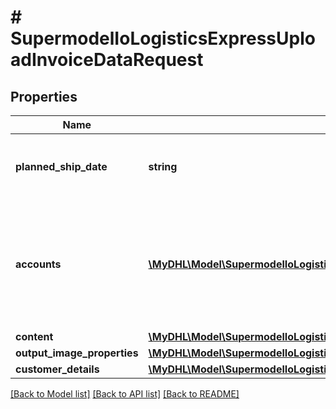 # # SupermodelIoLogisticsExpressUploadInvoiceDataRequest

## Properties

Name | Type | Description | Notes
------------ | ------------- | ------------- | -------------
**planned_ship_date** | **string** | The planned shipment date for the provided shipmentTrackingNumber.  The date must be in the format: YYYY-MM-DD | [optional]
**accounts** | [**\MyDHL\Model\SupermodelIoLogisticsExpressAccount[]**](SupermodelIoLogisticsExpressAccount.md) | Please enter all the DHL Express accounts and types to be used for this shipment.   Note: accounts/0/number with typeCode &#39;shipper&#39; is mandatory if using POST method and no shipmentTrackingNumber is provided in request. | [optional]
**content** | [**\MyDHL\Model\SupermodelIoLogisticsExpressUploadInvoiceDataRequestContent**](SupermodelIoLogisticsExpressUploadInvoiceDataRequestContent.md) |  |
**output_image_properties** | [**\MyDHL\Model\SupermodelIoLogisticsExpressUploadInvoiceDataRequestOutputImageProperties**](SupermodelIoLogisticsExpressUploadInvoiceDataRequestOutputImageProperties.md) |  | [optional]
**customer_details** | [**\MyDHL\Model\SupermodelIoLogisticsExpressUploadInvoiceDataRequestCustomerDetails**](SupermodelIoLogisticsExpressUploadInvoiceDataRequestCustomerDetails.md) |  | [optional]

[[Back to Model list]](../../README.md#models) [[Back to API list]](../../README.md#endpoints) [[Back to README]](../../README.md)
